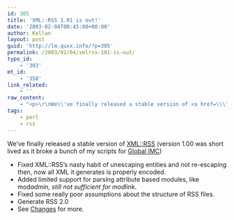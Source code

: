 ```yaml
---
id: 305
title: 'XML::RSS 1.01 is out!'
date: '2003-02-04T08:45:00+00:00'
author: Kellan
layout: post
guid: 'http://lm.quxx.info/?p=305'
permalink: /2003/02/04/xmlrss-101-is-out/
typo_id:
    - '303'
mt_id:
    - '358'
link_related:
    - ''
raw_content:
    - "<p>\r\nWe\\'ve finally released a stable version of <a href=\\\"http://search.cpan.org/dist/XML-RSS\\\">XML::RSS</a> (version 1.00 was short lived as it broke a bunch of my scripts for <a href=\\\"http://www.indymedia.org\\\">Global IMC</a>)\r\n</p>\r\n<p>\r\n<ul>\r\n<li>Fixed XML::RSS\\'s nasty habit of unescaping entities and not re-escaping then, now all XML it generates is properly encoded.</li>\r\n<li>Added limited support for parsing attribute based modules, like mod_admin, still not sufficient for mod_link.</li>\r\n<li>Fixed some really poor assumptions about the structure of RSS files.</li>\r\n<li>Generate RSS 2.0</li>\r\n<li>See <a href=\\\"http://search.cpan.org/src/BDFOY/XML-RSS-1.01/Changes\\\">Changes</a> for more.\r\n</p>"
tags:
    - perl
    - rss
---
```


We’ve finally released a stable version of [XML::RSS](http://search.cpan.org/dist/XML-RSS) (version 1.00 was short lived as it broke a bunch of my scripts for [Global IMC](http://www.indymedia.org))

- Fixed XML::RSS’s nasty habit of unescaping entities and not re-escaping then, now all XML it generates is properly encoded.
- Added limited support for parsing attribute based modules, like mod*admin, still not sufficient for mod*link.
- Fixed some really poor assumptions about the structure of RSS files.
- Generate RSS 2.0
- See [Changes](http://search.cpan.org/src/BDFOY/XML-RSS-1.01/Changes) for more.